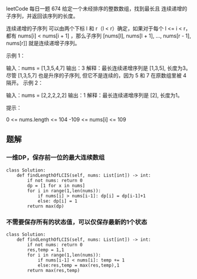 leetCode 每日一题 674
给定一个未经排序的整数数组，找到最长且 连续递增的子序列，并返回该序列的长度。

连续递增的子序列 可以由两个下标 l 和 r（l < r）确定，如果对于每个 l <= i < r，都有 nums[i] < nums[i + 1] ，那么子序列 [nums[l], nums[l + 1], ..., nums[r - 1], nums[r]] 就是连续递增子序列。

示例 1：

输入：nums = [1,3,5,4,7]
输出：3
解释：最长连续递增序列是 [1,3,5], 长度为3。
尽管 [1,3,5,7] 也是升序的子序列, 但它不是连续的，因为 5 和 7 在原数组里被 4 隔开。 
示例 2：

输入：nums = [2,2,2,2,2]
输出：1
解释：最长连续递增序列是 [2], 长度为1。
 

提示：

0 <= nums.length <= 104
-109 <= nums[i] <= 109
## 题解

### 一维DP，保存前一位的最大连续数组
```python3
class Solution:
    def findLengthOfLCIS(self, nums: List[int]) -> int:
        if not nums: return 0
        dp = [1 for x in nums]
        for i in range(1,len(nums)):
            if nums[i] > nums[i-1]: dp[i] = dp[i-1]+1
            else: dp[i] = 1
        return max(dp)
```

### 不需要保存所有的状态值，可以仅保存最新的1个状态
```python3
class Solution:
    def findLengthOfLCIS(self, nums: List[int]) -> int:
        if not nums: return 0
        res,temp = 1,1
        for i in range(1,len(nums)):
            if nums[i-1] < nums[i]: temp += 1
            else:res,temp = max(res,temp),1
        return max(res,temp)
```
